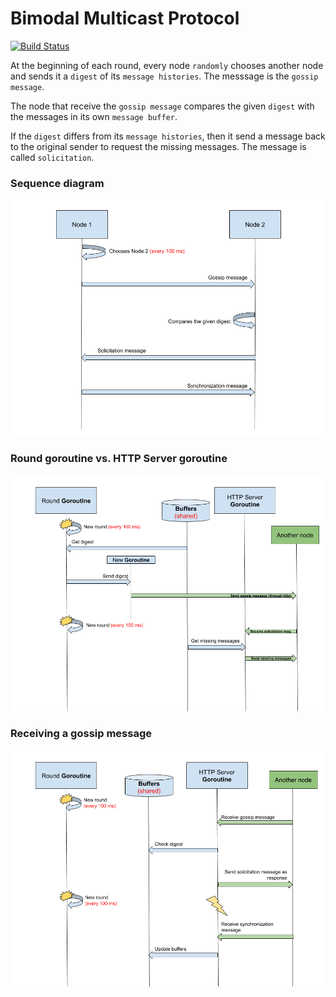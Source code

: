 # Bimodal Multicast Protocol

[![Build
Status](https://semaphoreci.com/api/v1/projects/42333e66-e66b-4bdf-bbd6-29e8deae4ebf/2519093/badge.svg)](https://semaphoreci.com/rstefan1-11/bimodal-multicast)

At the beginning of each round, every node `randomly` chooses another node and
sends it a `digest` of its `message histories`. The messsage is the `gossip 
message`.

The node that receive the `gossip message` compares the given `digest` with the
messages in its own `message buffer`.

If the `digest` differs from its `message histories`, then it send a message
back to the original sender to request the missing messages. The message is 
called `solicitation`.

### Sequence diagram

![alt text](docs/diagrams/sequence-diagram.png)

### Round goroutine vs. HTTP Server goroutine

![alt text](docs/diagrams/threads-diagram.png)

### Receiving a gossip message

![alt text](docs/diagrams/threads-diagram-2.png)

